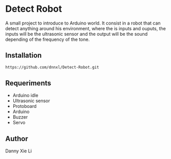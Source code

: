 # Detect Robot
A small project to introduce to Arduino world. It consist in a robot that can detect anything around his environment, where the is inputs and ouputs, the inputs will be the ultrasonic sensor and the output will be the sound depending of the frequency of the tone.

## Installation
```bash
https://github.com/dnnxl/Detect-Robot.git
```

## Requeriments
- Arduino idle
- Ultrasonic sensor
- Protoboard
- Arduino
- Buzzer
- Servo

## Author
Danny Xie Li
